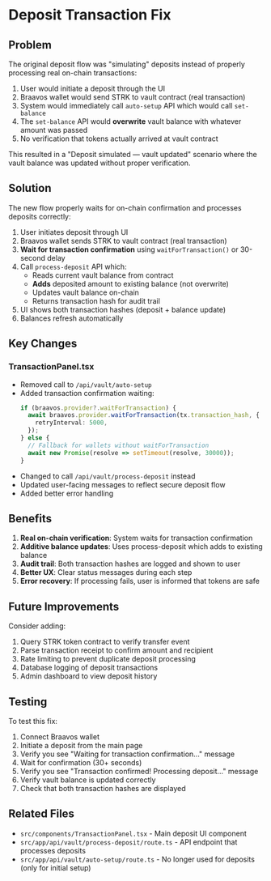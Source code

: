 # Deposit Transaction Fix

## Problem
The original deposit flow was "simulating" deposits instead of properly processing real on-chain transactions:

1. User would initiate a deposit through the UI
2. Braavos wallet would send STRK to vault contract (real transaction)
3. System would immediately call `auto-setup` API which would call `set-balance`
4. The `set-balance` API would **overwrite** vault balance with whatever amount was passed
5. No verification that tokens actually arrived at vault contract

This resulted in a "Deposit simulated — vault updated" scenario where the vault balance was updated without proper verification.

## Solution
The new flow properly waits for on-chain confirmation and processes deposits correctly:

1. User initiates deposit through UI
2. Braavos wallet sends STRK to vault contract (real transaction)
3. **Wait for transaction confirmation** using `waitForTransaction()` or 30-second delay
4. Call `process-deposit` API which:
   - Reads current vault balance from contract
   - **Adds** deposited amount to existing balance (not overwrite)
   - Updates vault balance on-chain
   - Returns transaction hash for audit trail
5. UI shows both transaction hashes (deposit + balance update)
6. Balances refresh automatically

## Key Changes

### TransactionPanel.tsx
- Removed call to `/api/vault/auto-setup`
- Added transaction confirmation waiting:
  ```typescript
  if (braavos.provider?.waitForTransaction) {
    await braavos.provider.waitForTransaction(tx.transaction_hash, {
      retryInterval: 5000,
    });
  } else {
    // Fallback for wallets without waitForTransaction
    await new Promise(resolve => setTimeout(resolve, 30000));
  }
  ```
- Changed to call `/api/vault/process-deposit` instead
- Updated user-facing messages to reflect secure deposit flow
- Added better error handling

## Benefits

1. **Real on-chain verification**: System waits for transaction confirmation
2. **Additive balance updates**: Uses process-deposit which adds to existing balance
3. **Audit trail**: Both transaction hashes are logged and shown to user
4. **Better UX**: Clear status messages during each step
5. **Error recovery**: If processing fails, user is informed that tokens are safe

## Future Improvements

Consider adding:
1. Query STRK token contract to verify transfer event
2. Parse transaction receipt to confirm amount and recipient
3. Rate limiting to prevent duplicate deposit processing
4. Database logging of deposit transactions
5. Admin dashboard to view deposit history

## Testing

To test this fix:
1. Connect Braavos wallet
2. Initiate a deposit from the main page
3. Verify you see "Waiting for transaction confirmation..." message
4. Wait for confirmation (30+ seconds)
5. Verify you see "Transaction confirmed! Processing deposit..." message
6. Verify vault balance is updated correctly
7. Check that both transaction hashes are displayed

## Related Files
- `src/components/TransactionPanel.tsx` - Main deposit UI component
- `src/app/api/vault/process-deposit/route.ts` - API endpoint that processes deposits
- `src/app/api/vault/auto-setup/route.ts` - No longer used for deposits (only for initial setup)
